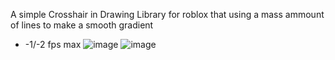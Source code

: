 A simple Crosshair in Drawing Library for roblox that using a mass ammount of lines to make a smooth gradient 

- -1/-2 fps max
![image](https://github.com/PhillipThePaster/Animated-Crosshair/assets/49299203/1435ca16-9aaa-40fb-8232-4f101e7bce19)
![image](https://github.com/PhillipThePaster/Animated-Crosshair/assets/49299203/d2e8bf1a-310f-4903-baae-65a84706f498)


